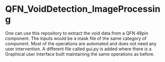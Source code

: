 # QFN_VoidDetection_ImageProcessing
One can use this repository to extract the void data from a QFN 48pin component. The inputs would be a mask file of the same category of component. Most of the operations are automated and does not need any user intervention. 
A different file called gui.py is added where there is a Graphical user interface built maintaining the same operations as before. 
